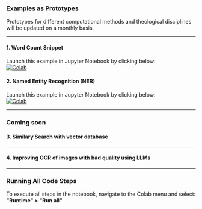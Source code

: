 ### **Examples as Prototypes**  
Prototypes for different computational methods and theological disciplines will be updated on a monthly basis.  

---

#### **1. Word Count Snippet**  
Launch this example in Jupyter Notebook by clicking below:  
[![Colab](https://mybinder.org/badge_logo.svg)](https://hub.bwjupyter.de/user/cyw5623/notebooks/word-count.ipynb)  

#### **2. Named Entity Recognition (NER)**  
Launch this example in Jupyter Notebook by clicking below:  
[![Colab](https://mybinder.org/badge_logo.svg)](https://hub.bwjupyter.de/user/cyw5623/notebooks/NamedEntityRecognition.ipynb)  

---
### **Coming soon**

#### **3. Similary Search with vector database**  
---

#### **4. Improving OCR of images with bad quality using LLMs**  
---

### **Running All Code Steps**  
To execute all steps in the notebook, navigate to the Colab menu and select:  
**"Runtime" > "Run all"**  


